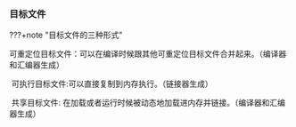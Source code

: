 ### 目标文件

???+note "目标文件的三种形式"

​	可重定位目标文件：可以在编译时候跟其他可重定位目标文件合并起来。（编译器和汇编器生成）

​	可执行目标文件:可以直接复制到内存执行。（链接器生成）

​	共享目标文件: 在加载或者运行时候被动态地加载进内存并链接。（编译器和汇编器生成）



